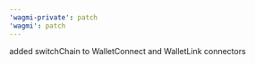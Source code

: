 ```yaml
---
'wagmi-private': patch
'wagmi': patch
---
```


added switchChain to WalletConnect and WalletLink connectors
